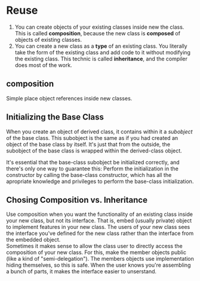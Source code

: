 # Reuse  

1. You can create objects of your existing classes inside new the class. This is called **composition**, because the new class is **composed** of objects of existing classes.
2. You can create a new class as a **type** of an existing class. You literally take the form of the existing class and add code to it without modifying the existing class. This technic is called **inheritance**, and the compiler does most of the work.

## composition  

Simple place object references inside new classes.

## Initializing the Base Class

When you create an object of derived class, it contains within it a *subobject* of the base class. This subobject is the same as if you had created an object of the base class by itself. It's just that from the outside, the subobject of the base class is wrapped within the derived-class object.  

It's essential that the base-class subobject be initialized correctly, and there's only one way to guarantee this: Perform the initialization in the constructor by calling the base-class constructor, which has all the apropriate knowledge and privileges to perform the base-class initialization.  

## Chosing Composition vs. Inheritance
Use composition when you want the functionality of an existing class inside your new class, but not its interface. That is, embed (usually private) object to implement features in your new class. The users of your new class sees the interface you've defined for the new class rather than the interface from the embedded object.  
Sometimes it makes sense to allow the class user to directly access the composition of your new class. For this, make the member objects public (like a kind of "semi-delegation"). The members objects use implementation hiding themselves, so this is safe. When the user knows you're assembling a bunch of parts, it makes the interface easier to unserstand.
